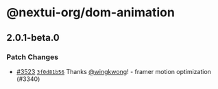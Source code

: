 # @nextui-org/dom-animation

## 2.0.1-beta.0

### Patch Changes

- [#3523](https://github.com/nextui-org/nextui/pull/3523) [`3f0d81b56`](https://github.com/nextui-org/nextui/commit/3f0d81b560e7ef3eb315bd98407249c0eb4ed5eb) Thanks [@wingkwong](https://github.com/wingkwong)! - framer motion optimization (#3340)
